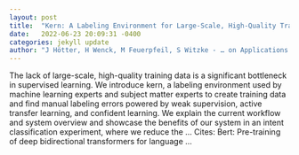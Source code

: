 ```yaml
---
layout: post
title:  "Kern: A Labeling Environment for Large-Scale, High-Quality Training Data"
date:   2022-06-23 20:09:31 -0400
categories: jekyll update
author: "J Hötter, H Wenck, M Feuerpfeil, S Witzke - … on Applications of Natural Language to …, 2022"
---
```

The lack of large-scale, high-quality training data is a significant bottleneck in supervised learning. We introduce kern, a labeling environment used by machine learning experts and subject matter experts to create training data and find manual labeling errors powered by weak supervision, active transfer learning, and confident learning. We explain the current workflow and system overview and showcase the benefits of our system in an intent classification experiment, where we reduce the …
Cites: ‪Bert: Pre-training of deep bidirectional transformers for language …‬  